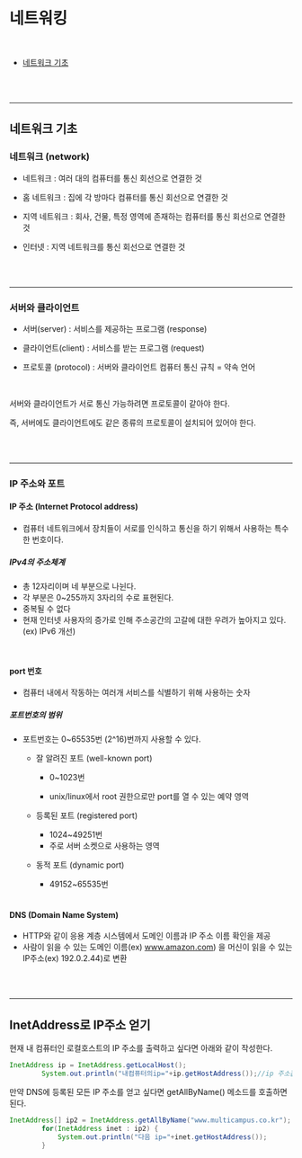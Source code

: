 # 네트워킹

<br>

- [네트워크 기초](#네트워크-기초)



<br>

<br>

---

## 네트워크 기초

### 네트워크 (network)

- 네트워크 : 여러 대의 컴퓨터를 통신 회선으로 연결한 것
- 홈 네트워크 : 집에 각 방마다 컴퓨터를 통신 회선으로 연결한 것
- 지역 네트워크 : 회사, 건물, 특정 영역에 존재하는 컴퓨터를 통신 회선으로 연결한 것

- 인터넷 : 지역 네트워크를 통신 회선으로 연결한 것

<br>

<br>

---

### 서버와 클라이언트

- 서버(server) : 서비스를 제공하는 프로그램 (response)

- 클라이언트(client) : 서비스를 받는 프로그램 (request)

- 프로토콜 (protocol) : 서버와 클라이언트 컴퓨터 통신 규칙 = 약속 언어

<br>

서버와 클라이언트가 서로 통신 가능하려면 프로토콜이 같아야 한다.

즉, 서버에도 클라이언트에도 같은 종류의 프로토콜이 설치되어 있어야 한다.

<br>

<br>

---

### IP 주소와 포트

#### IP 주소 (Internet Protocol address) 

- 컴퓨터 네트워크에서 장치들이 서로를 인식하고 통신을 하기 위해서 사용하는 특수한 번호이다.

##### IPv4의 주소체계

- 총 12자리이며 네 부분으로 나뉜다.
- 각 부분은 0~255까지 3자리의 수로 표현된다.
- 중복될 수 없다
- 현재 인터넷 사용자의 증가로 인해 주소공간의 고갈에 대한 우려가 높아지고 있다. (ex) IPv6 개선)

<br>

#### port 번호 

- 컴퓨터 내에서 작동하는 여러개 서비스를 식별하기 위해 사용하는 숫자 

##### 포트번호의 범위

- 포트번호는 0~65535번 (2^16)번까지 사용할 수 있다.

  - 잘 알려진 포트 (well-known port) 

    - 0~1023번

    - unix/linux에서 root 권한으로만 port를 열 수 있는 예약 영역

  - 등록된 포트 (registered port) 

    - 1024~49251번
    - 주로 서버 소켓으로 사용하는 영역

  - 동적 포트 (dynamic port) 

    -  49152~65535번

  <br>

#### DNS (Domain Name System)

- HTTP와 같이 응용 계층 시스템에서 도메인 이름과 IP 주소 이름 확인을 제공 
- 사람이 읽을 수 있는 도메인 이름(ex) www.amazon.com) 을 머신이 읽을 수 있는 IP주소(ex) 192.0.2.44)로 변환

<br>

<br>

----

## InetAddress로 IP주소 얻기

현재 내 컴퓨터인 로컬호스트의 IP 주소를 출력하고 싶다면 아래와 같이 작성한다.

```java
InetAddress ip = InetAddress.getLocalHost();
		System.out.println("내컴퓨터의ip="+ip.getHostAddress());//ip 주소값
```



만약 DNS에 등록된 모든 IP 주소를 얻고 싶다면 getAllByName()  메소드를 호출하면 된다.

```java
InetAddress[] ip2 = InetAddress.getAllByName("www.multicampus.co.kr");
		for(InetAddress inet : ip2) {
			System.out.println("다음 ip="+inet.getHostAddress());
		}
```

